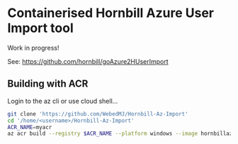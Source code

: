 # Containerised Hornbill Azure User Import tool

Work in progress!

See: <https://github.com/hornbill/goAzure2HUserImport>

## Building with ACR

Login to the az cli or use cloud shell...

```sh
git clone 'https://github.com/WebedMJ/Hornbill-Az-Import'
cd '/home/<username>/Hornbill-Az-Import'
ACR_NAME=myacr
az acr build --registry $ACR_NAME --platform windows --image hornbillazimport:v2 .
```